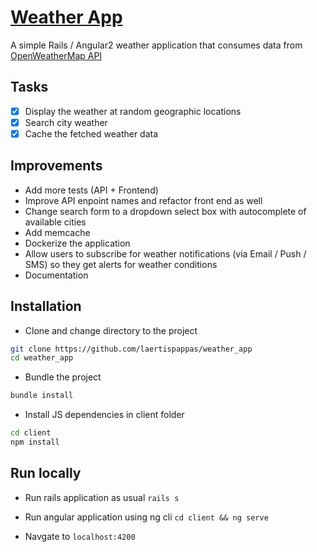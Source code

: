 # [Weather App](https://arcane-plateau-13728.herokuapp.com/)

A simple Rails / Angular2 weather application that consumes data from [OpenWeatherMap API](http://openweathermap.org/API)

## Tasks

- [x] Display the weather at random geographic locations
- [x] Search city weather
- [x] Cache the fetched weather data

## Improvements

* Add more tests (API + Frontend)
* Improve API enpoint names and refactor front end as well
* Change search form to a dropdown select box with autocomplete of available cities
* Add memcache
* Dockerize the application
* Allow users to subscribe for weather notifications (via Email / Push / SMS) so they get alerts for weather conditions
* Documentation

## Installation

* Clone and change directory to the project

```bash
git clone https://github.com/laertispappas/weather_app
cd weather_app
```

* Bundle the project

```bash
bundle install
```

* Install JS dependencies in client folder

```bash
cd client
npm install
```

## Run locally

* Run rails application as usual
`rails s`

* Run angular application using ng cli
`cd client && ng serve`

* Navgate to `localhost:4200`

